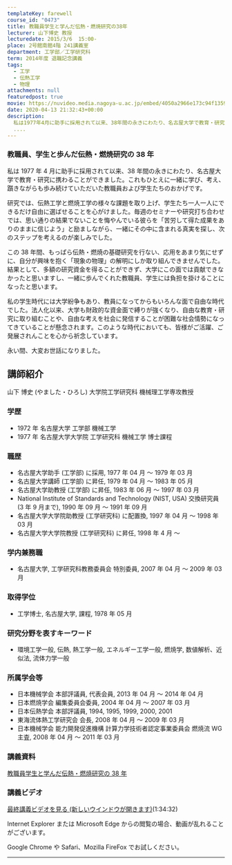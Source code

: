 ```yaml
---
templateKey: farewell
course_id: "0473"
title: 教職員学生と学んだ伝熱・燃焼研究の38年
lecturer: 山下博史 教授
lecturedate: 2015/3/6  15:00-
place: 2号館南館4階 241講義室
department: 工学部／工学研究科
term: 2014年度 退職記念講義
tags:
  - 工学
  - 伝熱工学
  - 物理
attachments: null
featuredpost: true
movie: https://nuvideo.media.nagoya-u.ac.jp/embed/4050a2966e173c94f135953188f90c437504e5d6
date: 2020-04-13 21:32:43+00:00
description:
  私は1977年4月に助手に採用されて以来、38年間の永きにわたり、名古屋大学で教育・研究に携わることができました。これもひとえに一緒に学び、考え、躓きながらも歩み続けていただいた教職員および学生たちのおかげです。研究では、伝熱工学と燃焼工学の様々な課題を取り上げ、学生たち一人一人にできるだけ自由に選ばせることを心がけました。毎週のセミナーや研究打ち合わせでは、思い通りの結果でないことを悔や
  ....
---
```


### 教職員、学生と歩んだ伝熱・燃焼研究の 38 年

私は 1977 年 4 月に助手に採用されて以来、38 年間の永きにわたり、名古屋大学で教育・研究に携わることができました。これもひとえに一緒に学び、考え、躓きながらも歩み続けていただいた教職員および学生たちのおかげです。

研究では、伝熱工学と燃焼工学の様々な課題を取り上げ、学生たち一人一人にできるだけ自由に選ばせることを心がけました。毎週のセミナーや研究打ち合わせでは、思い通りの結果でないことを悔やんでいる彼らを「苦労して得た成果をありのままに信じよう」と励ましながら、一緒にその中に含まれる真実を探し、次のステップを考えるのが楽しみでした。

この 38 年間、もっぱら伝熱・燃焼の基礎研究を行ない、応用をあまり気にせずに、自分が興味を抱く「現象の物理」の解明にしか取り組んできませんでした。結果として、多額の研究資金を得ることができず、大学にこの面では貢献できなかったと思いますし、一緒に歩んでくれた教職員、学生には負担を掛けることになったと思います。

私の学生時代には大学紛争もあり、教員になってからもいろんな面で自由な時代でした。法人化以来、大学も財政的な資金面で縛りが強くなり、自由な教育・研究に取り組むことや、自由な考えを社会に発信することが困難な社会情勢になってきていることが懸念されます。このような時代においても、皆様がご活躍、ご発展されんことを心から祈念しています。

永い間、大変お世話になりました。

## 講師紹介

山下 博史 (やました・ひろし) 大学院工学研究科 機械理工学専攻教授

### 学歴

- 1972 年 名古屋大学 工学部 機械工学
- 1977 年 名古屋大学大学院 工学研究科 機械工学 博士課程

### 職歴

- 名古屋大学助手 (工学部) に採用, 1977 年 04 月 ～ 1979 年 03 月
- 名古屋大学講師 (工学部) に昇任, 1979 年 04 月 ～ 1983 年 05 月
- 名古屋大学助教授 (工学部) に昇任, 1983 年 06 月 ～ 1997 年 03 月
- National Institute of Standards and Technology (NIST, USA) 交換研究員 (3 年 9 月まで), 1990 年 09 月 ～ 1991 年 09 月
- 名古屋大学大学院助教授 (工学研究科) に配置換, 1997 年 04 月 ～ 1998 年 03 月
- 名古屋大学大学院教授 (工学研究科) に昇任, 1998 年 4 月 〜

### 学内兼務職

- 名古屋大学, 工学研究科教務委員会 特別委員, 2007 年 04 月 ～ 2009 年 03 月

### 取得学位

- 工学博士, 名古屋大学, 課程, 1978 年 05 月

### 研究分野を表すキーワード

- 環境工学一般, 伝熱, 熱工学一般, エネルギー工学一般, 燃焼学, 数値解析、近似法, 流体力学一般

### 所属学会等

- 日本機械学会 本部評議員, 代表会員, 2013 年 04 月 ～ 2014 年 04 月
- 日本燃焼学会 編集委員会委員, 2004 年 04 月 ～ 2007 年 03 月
- 日本伝熱学会 本部評議員, 1994, 1995, 1999, 2000, 2001
- 東海流体熱工学研究会 会長, 2008 年 04 月 ～ 2009 年 03 月
- 日本機械学会 能力開発促進機構 計算力学技術者認定事業委員会 燃焼流 WG 主査, 2008 年 04 月 ～ 2011 年 03 月

### 講義資料

[教職員学生と学んだ伝熱・燃焼研究の 38 年](https://ocw.nagoya-u.jp/files/473/Yamashita.pdf)

### 講義ビデオ

[最終講義ビデオを見る (新しいウインドウが開きます)](https://nuvideo.media.nagoya-u.ac.jp/embed/4050a2966e173c94f135953188f90c437504e5d6)(1:34:32)

Internet Explorer または Microsoft Edge からの閲覧の場合、動画が乱れることがございます。

Google Chrome や Safari、Mozilla FireFox でお試しください。

---
